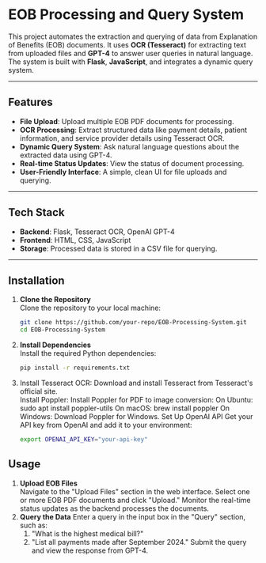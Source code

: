 # EOB Processing and Query System

This project automates the extraction and querying of data from Explanation of Benefits (EOB) documents. It uses **OCR (Tesseract)** for extracting text from uploaded files and **GPT-4** to answer user queries in natural language. The system is built with **Flask**, **JavaScript**, and integrates a dynamic query system.

---

## Features

- **File Upload**: Upload multiple EOB PDF documents for processing.
- **OCR Processing**: Extract structured data like payment details, patient information, and service provider details using Tesseract OCR.
- **Dynamic Query System**: Ask natural language questions about the extracted data using GPT-4.
- **Real-time Status Updates**: View the status of document processing.
- **User-Friendly Interface**: A simple, clean UI for file uploads and querying.

---

## Tech Stack

- **Backend**: Flask, Tesseract OCR, OpenAI GPT-4
- **Frontend**: HTML, CSS, JavaScript
- **Storage**: Processed data is stored in a CSV file for querying.

---

## Installation

1. **Clone the Repository**  
   Clone the repository to your local machine:
   ```bash
   git clone https://github.com/your-repo/EOB-Processing-System.git
   cd EOB-Processing-System
2.  **Install Dependencies**  
    Install the required Python dependencies:
    ```bash
    pip install -r requirements.txt
3.  Install Tesseract OCR: Download and install Tesseract from Tesseract's official site.  
    Install Poppler: Install Poppler for PDF to image conversion:
    On Ubuntu: sudo apt install poppler-utils
    On macOS: brew install poppler
    On Windows: Download Poppler for Windows.
    Set Up OpenAI API
    Get your API key from OpenAI and add it to your environment:

    ```bash
    export OPENAI_API_KEY="your-api-key"

## Usage
1.  **Upload EOB Files**  
    Navigate to the "Upload Files" section in the web interface.
    Select one or more EOB PDF documents and click "Upload."
    Monitor the real-time status updates as the backend processes the documents.
2.  **Query the Data**
    Enter a query in the input box in the "Query" section, such as:
    1.  "What is the highest medical bill?"
    2.  "List all payments made after September 2024."
    Submit the query and view the response from GPT-4.
